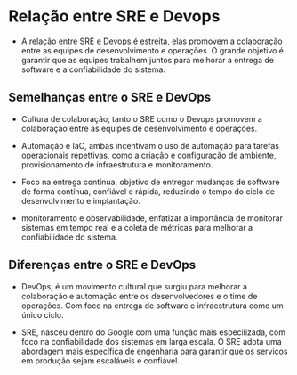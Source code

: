 # Relação entre SRE e Devops

- A relação entre SRE e Devops é estreita, elas promovem a colaboração entre as equipes de desenvolvimento e operações. O grande objetivo é garantir que as equipes trabalhem juntos para melhorar a entrega de software e a confiabilidade do sistema.

## Semelhanças entre o SRE e DevOps

- Cultura de colaboração, tanto o SRE como o Devops promovem a colaboração entre as equipes de desenvolvimento e operações.

- Automação e IaC, ambas incentivam o uso de automação para tarefas operacionais repettivas, como a criação e configuração de ambiente, provisionamento de infraestrutura e monitoramento.

- Foco na entrega contínua, objetivo de entregar mudanças de software de forma contínua, confiável e rápida, reduzindo o tempo do ciclo de desenvolvimento e implantação.

- monitoramento e observabilidade, enfatizar a importância de monitorar sistemas em tempo real e a coleta de métricas para melhorar a confiabilidade do sistema.

## Diferenças entre o SRE e DevOps

- DevOps, é um movimento cultural que surgiu para melhorar a colaboração e automação entre os desenvolvedores e o time de operações. Com foco na entrega de software e infraestrutura como um único ciclo.

- SRE, nasceu dentro do Google com uma função mais especilizada, com foco na confiabilidade dos sistemas em larga escala. O SRE adota uma abordagem mais específica de engenharia para garantir que os serviços em produção sejam escaláveis e confiável.
     


